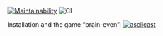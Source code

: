 [![Maintainability](https://api.codeclimate.com/v1/badges/a99a88d28ad37a79dbf6/maintainability)](https://codeclimate.com/github/codeclimate/codeclimate/maintainability)
![CI](https://github.com/hallernsk/php-project-lvl1/workflows/CI/badge.svg)

Installation and the game “brain-even”:
[![asciicast](https://asciinema.org/a/ZSrw5D1dOTWea2IzqV7k8qxEi.svg)](https://asciinema.org/a/ZSrw5D1dOTWea2IzqV7k8qxEi)
